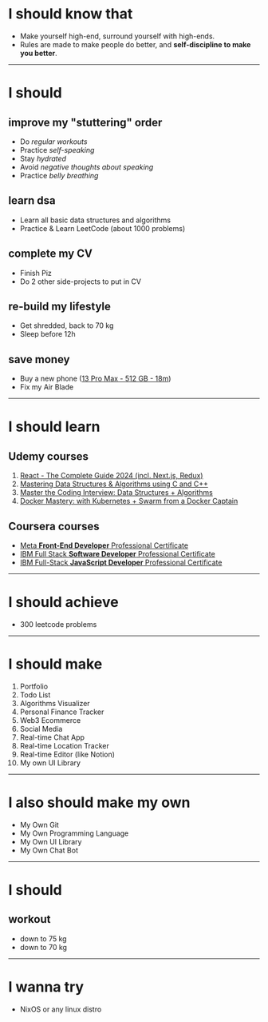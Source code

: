 # I should know that
- Make yourself high-end, surround yourself with high-ends.
- Rules are made to make people do better, and **self-discipline to make you better**.
---
# I should
## improve my "stuttering" order
- Do _regular workouts_
- Practice _self-speaking_ 
- Stay _hydrated_
- Avoid _negative thoughts about speaking_
- Practice _belly breathing_
## learn dsa
- Learn all basic data structures and algorithms
- Practice & Learn LeetCode (about 1000 problems)
## complete my CV 
- Finish Piz
- Do 2 other side-projects to put in CV
## re-build my lifestyle
- Get shredded, back to 70 kg
- Sleep before 12h
## save money
- Buy a new phone ([13 Pro Max - 512 GB - 18m](https://traidepbaniphone.com/iphone-13-pro-max-512gb-used)) 
- Fix my Air Blade

---
# I should learn
## Udemy courses
1. [React - The Complete Guide 2024 (incl. Next.js, Redux)](https://www.udemy.com/course/react-the-complete-guide-incl-redux/learn/)
2. [Mastering Data Structures & Algorithms using C and C++](https://www.udemy.com/course/datastructurescncpp/learn/)
3. [Master the Coding Interview: Data Structures + Algorithms](https://www.udemy.com/course/master-the-coding-interview-data-structures-algorithms/learn/)
4. [Docker Mastery: with Kubernetes + Swarm from a Docker Captain](https://www.udemy.com/course/docker-mastery/learn/)

## Coursera courses
- [Meta **Front-End Developer** Professional Certificate](https://www.coursera.org/professional-certificates/meta-front-end-developer)
- [IBM Full Stack **Software Developer** Professional Certificate](https://www.coursera.org/professional-certificates/ibm-full-stack-cloud-developer)
- [IBM Full-Stack **JavaScript Developer** Professional Certificate](https://www.coursera.org/professional-certificates/ibm-full-stack-javascript-developer)
---
# I should achieve
- 300 leetcode problems
---
# I should make
1. Portfolio
2. Todo List
3. Algorithms Visualizer
4. Personal Finance Tracker
5. Web3 Ecommerce
6. Social Media
7. Real-time Chat App
8. Real-time Location Tracker
9. Real-time Editor (like Notion)
10. My own UI Library 
---
# I also should make my own
- My Own Git
- My Own Programming Language
- My Own UI Library
- My Own Chat Bot
---
# I should
## workout
- down to 75 kg
- down to 70 kg
---
# I wanna try
- NixOS or any linux distro
